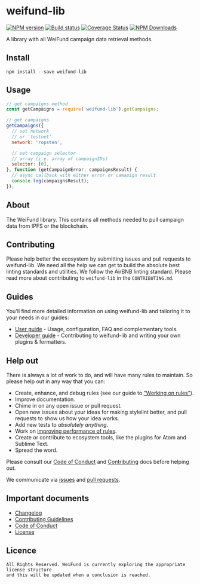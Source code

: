 # weifund-lib

[![NPM version](http://img.shields.io/npm/v/weifund-lib.svg)](https://www.npmjs.org/package/weifund-lib) [![Build status](https://ci.appveyor.com/api/projects/status/wwajr0886e00g8je/branch/master?svg=true)](https://ci.appveyor.com/project/weifund/weifund-lib/branch/master) [![Coverage Status](https://coveralls.io/repos/github/weifund/weifund-lib/badge.svg?branch=master)](https://coveralls.io/github/weifund/weifund-lib?branch=master) [![NPM Downloads](https://img.shields.io/npm/dm/weifund-lib.svg)](https://www.npmjs.org/package/weifund-lib)

A library with all WeiFund campaign data retrieval methods.

## Install

```
npm install --save weifund-lib
```

## Usage

```js
// get campaigns method
const getCampaigns = require('weifund-lib').getCampaigns;

// get campaigns
getCampaigns({
  // set network
  // or 'testnet'
  network: 'ropsten',

  // set campaign selector
  // array (i.e. array of campaignIDs)
  selector: [0],
}, function (getCampaignError, campaignsResult) {
  // async callback with either error or camapign result
  console.log(campaignsResult);
});
```

## About

The WeiFund library. This contains all methods needed to pull campaign data from IPFS or the blockchain.

## Contributing

Please help better the ecosystem by submitting issues and pull requests to weifund-lib. We need all the help we can get to build the absolute best linting standards and utilities. We follow the AirBNB linting standard. Please read more about contributing to `weifund-lib` in the `CONTRIBUTING.md`.

## Guides

You'll find more detailed information on using weifund-lib and tailoring it to your needs in our guides:

- [User guide](docs/user-guide.md) - Usage, configuration, FAQ and complementary tools.
- [Developer guide](docs/developer-guide.md) - Contributing to weifund-lib and writing your own plugins & formatters.

## Help out

There is always a lot of work to do, and will have many rules to maintain. So please help out in any way that you can:

- Create, enhance, and debug rules (see our guide to ["Working on rules"](CONTRIBUTING.md)).
- Improve documentation.
- Chime in on any open issue or pull request.
- Open new issues about your ideas for making stylelint better, and pull requests to show us how your idea works.
- Add new tests to *absolutely anything*.
- Work on [improving performance of rules](docs/developer-guide/benchmarks.md).
- Create or contribute to ecosystem tools, like the plugins for Atom and Sublime Text.
- Spread the word.

Please consult our [Code of Conduct](CODE_OF_CONDUCT.md) and [Contributing](CONTRIBUTING.md) docs before helping out.

We communicate via [issues](https://github.com/weifund/weifund-lib/issues) and [pull requests](https://github.com/weifund/weifund-lib/pulls).

## Important documents

- [Changelog](CHANGELOG.md)
- [Contributing Guidelines](CONTRIBUTING.md)
- [Code of Conduct](CODE_OF_CONDUCT.md)
- [License](https://raw.githubusercontent.com/weifund/weifund-lib/master/LICENSE)

## Licence

```
All Rights Reserved. WeiFund is currently exploring the appropriate license structure
and this will be updated when a conclusion is reached.
```
